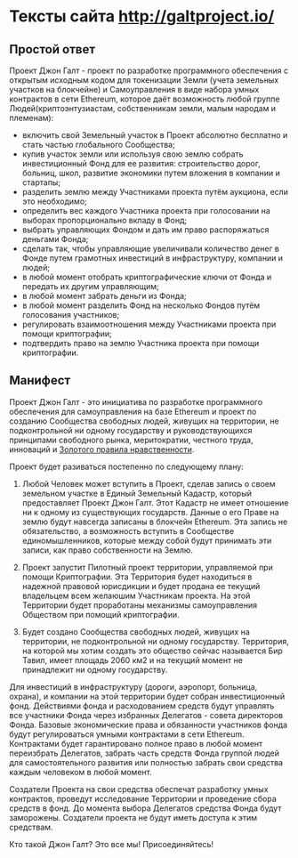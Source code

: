 # Тексты сайта http://galtproject.io/

## Простой ответ
Проект Джон Галт - проект по разработке программного обеспечения c открытым исходным кодом для токенизации Земли (учета земельных участков на блокчейне) и Cамоуправления в виде набора умных контрактов в сети Ethereum, которое даёт возможность любой группе Людей(криптоэнтузиастам, собственникам земли, малым народам и племенам):

- включить свой Земельный участок в Проект абсолютно бесплатно и стать частью глобального Сообщества;
- купив участок земли или используя свою землю собрать инвестиционный Фонд для ее развития: строительство дорог, больниц, школ, развитие экономики путем вложения в компании и стартапы;
- разделить землю между Участниками проекта путём аукциона, если это необходимо;
- определить вес каждого Участника проекта при голосовании на выборах пропорционально вкладу в Фонд;
- выбрать управляющих Фондом и дать им право распоряжаться деньгами Фонда;
- сделать так, чтобы управляющие увеличивали количество денег в Фонде путем грамотных инвестиций в инфраструктуру, компании и людей;
- в любой момент отобрать криптографические ключи от Фонда и передать их другим управляющим;
- в любой момент забрать деньги из Фонда;
- в любой момент разделить Фонд на несколько Фондов путём голосования участников;
- регулировать взаимоотношения между Участниками проекта при помощи криптографии;
- подтвердить право на землю Участника проекта при помощи криптографии.

## Манифест

Проект Джон Галт - это инициатива по разработке программного обеспечения для самоуправления на базе Ethereum и проект по созданию Cообщества свободных людей, живущих на территории, не подконтрольной ни одному государству и руководствующихся принципами свободного рынка, меритократии, честного труда, инноваций и [Золотого правила нравственности](https://ru.wikipedia.org/wiki/%D0%97%D0%BE%D0%BB%D0%BE%D1%82%D0%BE%D0%B5_%D0%BF%D1%80%D0%B0%D0%B2%D0%B8%D0%BB%D0%BE_%D0%BD%D1%80%D0%B0%D0%B2%D1%81%D1%82%D0%B2%D0%B5%D0%BD%D0%BD%D0%BE%D1%81%D1%82%D0%B8).

Проект будет разиваться постепенно по следующему плану:

1. Любой Человек может вступить в Проект, сделав запись о своем земельном участке в Единый Земельный Кадастр, который предоставляет Проект Джон Галт. Этот Кадастр не имеет отношение ни к одному из существующих государств. Данные о его Праве на землю будут навсегда записаны в блокчейн Ethereum. Эта запись не обязательство, а возможность вступить в Сообществе единомышленников, которые между собой будут принимать эти записи, как право собственности на Землю.

2. Проект запустит Пилотный проект территории, управляемой при помощи Криптографии. Эта Территория будет находиться в надежной правовой юрисдикции и будет продана ее текущий владельцем всем желаюшим Участникам проекта. На этой Территории будет проработаны механизмы самоуправления Обществом при помощий криптографии.

3. Будет создано Cообщества свободных людей, живущих на территории, не подконтрольной ни одному государству. Территория, на которой мы хотим создать это общество сейчас называется Бир Тавил, имеет площадь 2060 км2 и на текущий момент не принадлежит ни одному государству.

Для инвестиций в инфраструктуру (дороги, аэропорт, больница, охрана), и компании на этой территории будет собран инвестиционный фонд. Действиями фонда и расходованием средств будут управлять все участники Фонда через избранных Делегатов - совета директоров Фонда. Базовые экономические права и обязанности участников фонда будут регулироваться умными контрактами в сети Ethereum. Контрактами будет гарантировано полное право в любой момент переизбрать Делегатов, забрать часть средств Фонда группой людей для самостоятельного развития или полностью забрать свои средства каждым человеком в любой момент.

Создатели Проекта на свои средства обеспечат разработку умных контрактов, проведут исследование Территории и проведение сбора средств в фонд. До момента выбора Делегатов средства Фонда будут заморожены. Создатели проекта не будут иметь доступа к этим средствам.

Кто такой Джон Галт? Это все мы! Присоединяйтесь!
